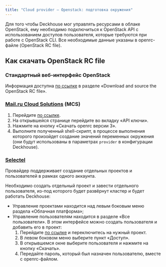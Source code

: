 ```yaml
---
title: "Cloud provider — Openstack: подготовка окружения"
---
```


Для того чтобы Deckhouse мог управлять ресурсами в облаке OpenStack, ему необходимо подключиться к OpenStack API с использованием доступов пользователя, которые требуются при работе с OpenStack CLI.
Все необходимые данные указаны в openrc-файле (OpenStack RC file).

## Как скачать OpenStack RC file

### Стандартный веб-интерфейс OpenStack
Информация доступна [по ссылке](https://docs.openstack.org/ocata/admin-guide/common/cli-set-environment-variables-using-openstack-rc.html) в разделе «Download and source the OpenStack RC file».

### [Mail.ru Cloud Solutions](https://mcs.mail.ru/) (MCS)

1. Перейдите [по ссылке](https://mcs.mail.ru/app/project/keys/).
1. На открывшейся странице перейдите во вкладку «API ключи».
1. Нажмите на кнопку «Скачать openrc версии 3».
1. Выполните полученный shell-скрипт, в процессе выполнения которого произойдет создание значений переменных окружения (они будут использованы в параметрах `provider` в конфигурации Deckhouse).

### [Selectel](https://selectel.ru/)

Провайдер поддерживает создание отдельных проектов и пользователей в рамках одного аккаунта.

Необходимо создать отдельный проект и завести отдельного пользователя, из-под которого будет развёрнут кластер и будет работать Deckhouse:
* Управление проектами находится над левым боковым меню раздела «Облачная платформа»;
* Управление пользователям находится в разделе «Все пользователи». В этом интерфейсе можно создать пользователя и добавить его в проект:
  1. Перейдите [по ссылке](https://my.selectel.ru/vpc) и переключитесь на нужный проект.
  1. В левом боковом меню выберите пункт «Доступ».
  1. В открывшемся окне выберите пользователя и нажмите на кнопку «Скачать».
  1. Передайте пароль, который был назначен пользователю, вместе с openrc-файлом.
